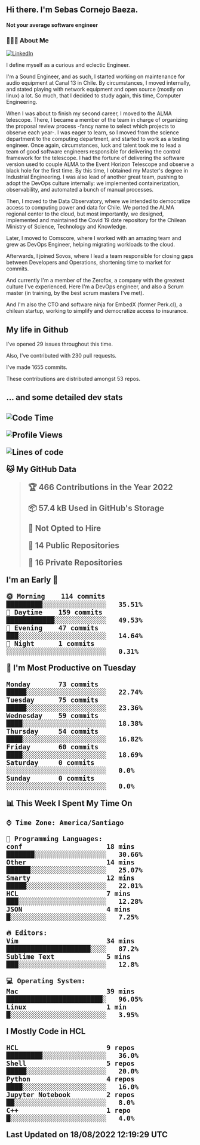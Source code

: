 <h2> Hi there.  I'm Sebas Cornejo Baeza.</h2>
<h4> Not your average software engineer</h4>
<h3> 👨🏻‍💻 About Me </h3>
<a href="http://linkedin.com/in/sebastian-cornejo-baeza/"><img alt="LinkedIn" src="https://img.shields.io/badge/Sebas%20Cornejo%20-informational?style=appveyor&logo=linkedin"></a>


I define myself as a curious and eclectic Engineer.

I'm a Sound Engineer, and as such, I started working on maintenance for audio equipment at Canal 13 in Chile.
By circumstances, I moved internally, and stated playing with network equipment and open source (mostly on linux) 
a lot. So much, that I decided to study again, this time, Computer Engineering.

When I was about to finish my second career, I moved to the ALMA telescope. There, I became a member of the team
in charge of organizing the proposal review process -fancy name to select which projects to observe each year-. 
I was eager to learn, so I moved from the science department to the computing department, and started to work as 
a testing engineer. Once again, circumstances, luck and talent took me to lead a team of good software engineers 
responsible for delivering the control framework for the telescope. I had the fortune of delivering the software
version used to couple ALMA to the Event Horizon Telescope and observe a black hole for the first time.
By this time, I obtained my Master's degree in Industrial Engineering.
I was also lead of another great team, pushing to adopt the DevOps culture internally: we implemented containerization, observability, and automated a bunch of manual processes.

Then, I moved to the Data Observatory, where we intended to democratize access to computing power
and data for Chile. We ported the ALMA regional center to the cloud, but most importantly, we designed, implemented
and maintained the Covid 19 date repository for the Chilean Ministry of Science, Technology and Knowledge.

Later, I moved to Comscore, where I worked with an amazing team and grew as DevOps Engineer, helping migrating workloads to the cloud.

Afterwards, I joined Sovos, where I lead a team responsible for closing gaps between Developers and Operations, shortening time to market for commits.

And currently I'm a member of the Zerofox, a company with the greatest culture I've experienced. Here I'm a DevOps
engineer, and also a Scrum master (in training, by the best scrum masters I've met).
 
And I'm also the CTO and software ninja for EmbedX (former Perk.cl), a chilean startup, working to simplify and democratize access to insurance.

<h2> My life in Github </h2>

I've opened 29 issues throughout this time.

Also, I've contributed with 230 pull requests.

I've made 1655 commits.

These contributions are distributed amongst 53 repos.

<h2>... and some detailed dev stats<h2>

<!--START_SECTION:waka-->
![Code Time](http://img.shields.io/badge/Code%20Time-104%20hrs%2034%20mins-blue)

![Profile Views](http://img.shields.io/badge/Profile%20Views-1-blue)

![Lines of code](https://img.shields.io/badge/From%20Hello%20World%20I%27ve%20Written-604%20Thousand%20lines%20of%20code-blue)

**🐱 My GitHub Data** 

> 🏆 466 Contributions in the Year 2022
 > 
> 📦 57.4 kB Used in GitHub's Storage 
 > 
> 🚫 Not Opted to Hire
 > 
> 📜 14 Public Repositories 
 > 
> 🔑 16 Private Repositories  
 > 
**I'm an Early 🐤** 

```text
🌞 Morning    114 commits    █████████░░░░░░░░░░░░░░░░   35.51% 
🌆 Daytime    159 commits    ████████████░░░░░░░░░░░░░   49.53% 
🌃 Evening    47 commits     ███░░░░░░░░░░░░░░░░░░░░░░   14.64% 
🌙 Night      1 commits      ░░░░░░░░░░░░░░░░░░░░░░░░░   0.31%

```
📅 **I'm Most Productive on Tuesday** 

```text
Monday       73 commits     █████░░░░░░░░░░░░░░░░░░░░   22.74% 
Tuesday      75 commits     █████░░░░░░░░░░░░░░░░░░░░   23.36% 
Wednesday    59 commits     ████░░░░░░░░░░░░░░░░░░░░░   18.38% 
Thursday     54 commits     ████░░░░░░░░░░░░░░░░░░░░░   16.82% 
Friday       60 commits     ████░░░░░░░░░░░░░░░░░░░░░   18.69% 
Saturday     0 commits      ░░░░░░░░░░░░░░░░░░░░░░░░░   0.0% 
Sunday       0 commits      ░░░░░░░░░░░░░░░░░░░░░░░░░   0.0%

```


📊 **This Week I Spent My Time On** 

```text
⌚︎ Time Zone: America/Santiago

💬 Programming Languages: 
conf                     18 mins             ███████░░░░░░░░░░░░░░░░░░   30.66% 
Other                    14 mins             ██████░░░░░░░░░░░░░░░░░░░   25.07% 
Smarty                   12 mins             █████░░░░░░░░░░░░░░░░░░░░   22.01% 
HCL                      7 mins              ███░░░░░░░░░░░░░░░░░░░░░░   12.28% 
JSON                     4 mins              █░░░░░░░░░░░░░░░░░░░░░░░░   7.25%

🔥 Editors: 
Vim                      34 mins             █████████████████████░░░░   87.2% 
Sublime Text             5 mins              ███░░░░░░░░░░░░░░░░░░░░░░   12.8%

💻 Operating System: 
Mac                      39 mins             ████████████████████████░   96.05% 
Linux                    1 min               █░░░░░░░░░░░░░░░░░░░░░░░░   3.95%

```

**I Mostly Code in HCL** 

```text
HCL                      9 repos             █████████░░░░░░░░░░░░░░░░   36.0% 
Shell                    5 repos             █████░░░░░░░░░░░░░░░░░░░░   20.0% 
Python                   4 repos             ████░░░░░░░░░░░░░░░░░░░░░   16.0% 
Jupyter Notebook         2 repos             ██░░░░░░░░░░░░░░░░░░░░░░░   8.0% 
C++                      1 repo              █░░░░░░░░░░░░░░░░░░░░░░░░   4.0%

```



 Last Updated on 18/08/2022 12:19:29 UTC
<!--END_SECTION:waka-->
